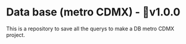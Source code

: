 # Data base (metro CDMX) - 🔖v1.0.0
This is a repository to save all the querys to make a DB metro CDMX project.
